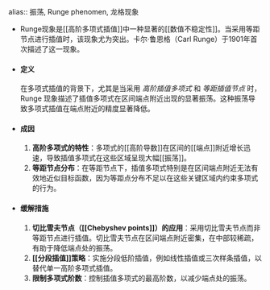 alias:: 振荡, Runge phenomen, 龙格现象

- Runge现象是[[高阶多项式插值]]中一种显著的[[数值不稳定性]]。当采用等距节点进行插值时，该现象尤为突出。卡尔·鲁恩格（Carl Runge）于1901年首次描述了这一现象。
- #### 定义
  
  在多项式插值的背景下，尤其是当采用 *高阶插值多项式* 和 *等距插值节点* 时，Runge 现象描述了插值多项式在区间端点附近出现的显著振荡。这种振荡导致多项式插值在端点附近的精度显著降低。
- #### 成因
  
  1. **高阶多项式的特性**：多项式的[[高阶导数]]在区间的[[端点]]附近增长迅速，导致插值多项式在这些区域呈现大幅[[振荡]]。
  2. **等距节点分布**：在等距节点下，插值多项式特别是在区间端点附近无法有效地近似目标函数，因为等距点分布不足以在这些关键区域内约束多项式的行为。
- #### 缓解措施
  
  1. **切比雪夫节点（[[Chebyshev points]]）的应用**：采用切比雪夫节点而非等距节点进行插值。切比雪夫节点在区间端点附近密集，在中部较稀疏，有助于降低端点处的振荡。
  2. **[[分段插值]]策略**：实施分段低阶插值，例如线性插值或三次样条插值，以替代单一高阶多项式插值。
  3. **限制多项式阶数**：控制插值多项式的最高阶数，以减少端点处的振荡。